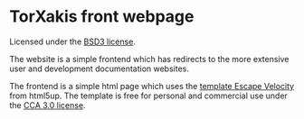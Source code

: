 # TorXakis front webpage

Licensed under the [BSD3 license](LICENSE).

The website is a simple frontend which has redirects to the more extensive user and development documentation websites.

The frontend is a simple html page which uses the [template Escape Velocity](https://html5up.net/escape-velocity) from html5up.
The template is free for personal and commercial use under the
[CCA 3.0 license](https://html5up.net/license).
